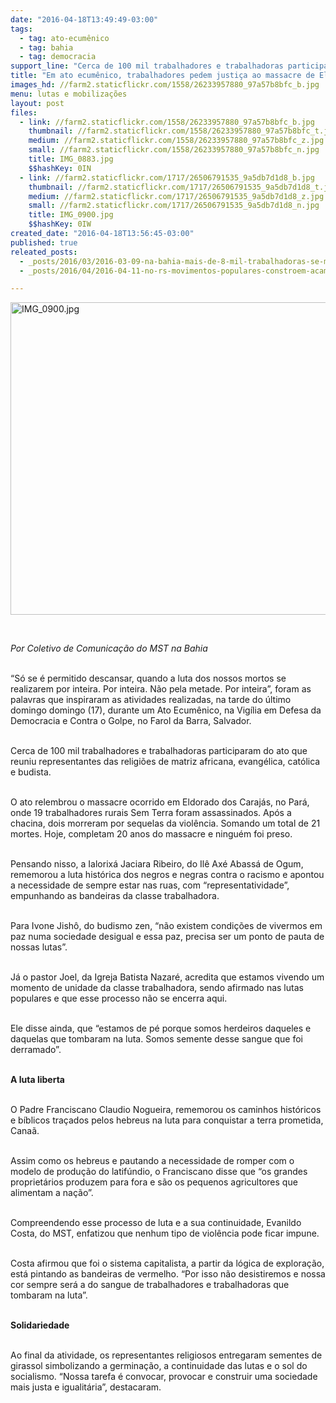 ```yaml
---
date: "2016-04-18T13:49:49-03:00"
tags:
  - tag: ato-ecumênico
  - tag: bahia
  - tag: democracia
support_line: "Cerca de 100 mil trabalhadores e trabalhadoras participaram do ato que reuniu representantes das religiões de matriz africana, evangélica, católica e budista. \n"
title: "Em ato ecumênico, trabalhadores pedem justiça ao massacre de Eldorado dos Carajás"
images_hd: //farm2.staticflickr.com/1558/26233957880_97a57b8bfc_b.jpg
menu: lutas e mobilizações
layout: post
files:
  - link: //farm2.staticflickr.com/1558/26233957880_97a57b8bfc_b.jpg
    thumbnail: //farm2.staticflickr.com/1558/26233957880_97a57b8bfc_t.jpg
    medium: //farm2.staticflickr.com/1558/26233957880_97a57b8bfc_z.jpg
    small: //farm2.staticflickr.com/1558/26233957880_97a57b8bfc_n.jpg
    title: IMG_0883.jpg
    $$hashKey: 0IN
  - link: //farm2.staticflickr.com/1717/26506791535_9a5db7d1d8_b.jpg
    thumbnail: //farm2.staticflickr.com/1717/26506791535_9a5db7d1d8_t.jpg
    medium: //farm2.staticflickr.com/1717/26506791535_9a5db7d1d8_z.jpg
    small: //farm2.staticflickr.com/1717/26506791535_9a5db7d1d8_n.jpg
    title: IMG_0900.jpg
    $$hashKey: 0IW
created_date: "2016-04-18T13:56:45-03:00"
published: true
releated_posts:
  - _posts/2016/03/2016-03-09-na-bahia-mais-de-8-mil-trabalhadoras-se-mobilizam-contra-o-agronegocio-e-em-defesa-da-democracia.md
  - _posts/2016/04/2016-04-11-no-rs-movimentos-populares-constroem-acampamento-em-defesa-da-democracia.md

---
```

<p><img alt="IMG_0900.jpg" height="500" src="//farm2.staticflickr.com/1717/26506791535_9a5db7d1d8_b.jpg" width="700" /></p>

<p>&nbsp;</p>

<p><em>Por Coletivo de Comunica&ccedil;&atilde;o do MST na Bahia</em></p>

<p><br />
&ldquo;S&oacute; se &eacute; permitido descansar, quando a luta dos nossos mortos se realizarem por inteira. Por inteira. N&atilde;o pela metade. Por inteira&rdquo;, foram as palavras que inspiraram as atividades realizadas, na tarde do &uacute;ltimo domingo&nbsp;domingo (17), durante um Ato Ecum&ecirc;nico, na Vig&iacute;lia em Defesa da Democracia e Contra o Golpe, no Farol da Barra, Salvador.&nbsp;</p>

<p><br />
Cerca de 100 mil trabalhadores e trabalhadoras participaram do ato que reuniu representantes das religi&otilde;es de matriz africana, evang&eacute;lica, cat&oacute;lica e budista.&nbsp;</p>

<p><br />
O ato relembrou o massacre ocorrido em Eldorado dos Caraj&aacute;s, no Par&aacute;, onde 19 trabalhadores rurais Sem Terra foram assassinados. Ap&oacute;s a chacina, dois morreram por sequelas da viol&ecirc;ncia. Somando um total de 21 mortes.&nbsp;Hoje, completam 20 anos do massacre e ningu&eacute;m foi preso.</p>

<p><br />
Pensando nisso, a Ialorix&aacute; Jaciara Ribeiro, do Il&ecirc; Ax&eacute; Abass&aacute; de Ogum, rememorou a luta hist&oacute;rica dos negros e negras contra o racismo e apontou a necessidade de sempre estar nas ruas, com &ldquo;representatividade&rdquo;, empunhando as bandeiras da classe trabalhadora.</p>

<p><br />
Para Ivone Jish&ocirc;, do budismo zen, &ldquo;n&atilde;o existem condi&ccedil;&otilde;es de vivermos em paz numa sociedade desigual e essa paz, precisa ser um ponto de pauta de nossas lutas&rdquo;.&nbsp;</p>

<p><br />
J&aacute; o pastor Joel, da Igreja Batista Nazar&eacute;, acredita que estamos vivendo um momento de unidade da classe trabalhadora, sendo afirmado nas lutas populares e que esse processo n&atilde;o se encerra aqui.</p>

<p><br />
Ele disse ainda, que &ldquo;estamos de p&eacute; porque somos herdeiros daqueles e daquelas que tombaram na luta. Somos semente desse sangue que foi derramado&rdquo;.&nbsp;</p>

<p><br />
<strong>A luta liberta</strong></p>

<p><br />
O Padre Franciscano Claudio Nogueira, rememorou os caminhos hist&oacute;ricos e b&iacute;blicos tra&ccedil;ados pelos hebreus na luta para conquistar a terra prometida, Cana&atilde;.</p>

<p><br />
Assim como os hebreus e pautando a necessidade de romper com o modelo de produ&ccedil;&atilde;o do latif&uacute;ndio, o Franciscano disse que &ldquo;os grandes propriet&aacute;rios produzem para fora e s&atilde;o os pequenos agricultores que alimentam a na&ccedil;&atilde;o&rdquo;.</p>

<p><br />
Compreendendo esse processo de luta e a sua continuidade, Evanildo Costa, do MST, enfatizou que nenhum tipo de viol&ecirc;ncia pode ficar impune.&nbsp;</p>

<p><br />
Costa afirmou que foi o sistema capitalista, a partir da l&oacute;gica de explora&ccedil;&atilde;o, est&aacute; pintando as bandeiras de vermelho. &ldquo;Por isso n&atilde;o desistiremos e nossa cor sempre ser&aacute; a do sangue de trabalhadores e trabalhadoras que tombaram na luta&rdquo;.</p>

<p><br />
<strong>Solidariedade</strong></p>

<p><br />
Ao final da atividade, os representantes religiosos entregaram sementes de girassol simbolizando a germina&ccedil;&atilde;o, a continuidade das lutas e o sol do socialismo. &ldquo;Nossa tarefa &eacute; convocar, provocar e construir uma sociedade mais justa e igualit&aacute;ria&rdquo;, destacaram. &nbsp;</p>
